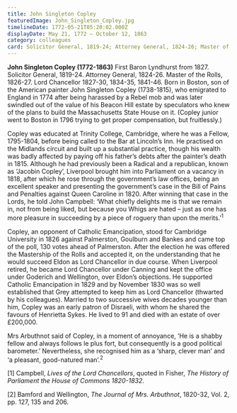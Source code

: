 ```yaml
---
title: John Singleton Copley
featuredImage: John_Singleton_Copley.jpg
timelineDate: 1772-05-21T05:20:02.000Z
displayDate: May 21, 1772 – October 12, 1863
category: colleagues
card: Solicitor General, 1819-24; Attorney General, 1824-26; Master of the Rolls, 1826-27
---
```


**John Singleton Copley (1772-1863)** First Baron Lyndhurst from 1827. Solicitor General, 1819-24. Attorney General, 1824-26. Master of the Rolls, 1826-27. Lord Chancellor 1827-30, 1834-35, 1841-46. Born in Boston, son of the American painter John Singleton Copley (1738-1815), who emigrated to England in 1774 after being harassed by a Rebel mob and was later swindled out of the value of his Beacon Hill estate by speculators who knew of the plans to build the Massachusetts State House on it. (Copley junior went to Boston in 1796 trying to get proper compensation, but fruitlessly.)

Copley was educated at Trinity College, Cambridge, where he was a Fellow, 1795-1804, before being called to the Bar at Lincoln’s Inn. He practised on the Midlands circuit and built up a substantial practice, though his wealth was badly affected by paying off his father’s debts after the painter’s death in 1815. Although he had previously been a Radical and a republican, known as ‘Jacobin Copley’, Liverpool brought him into Parliament on a vacancy in 1818, after which he rose through the government’s law offices, being an excellent speaker and presenting the government’s case in the Bill of Pains and Penalties against Queen Caroline in 1820. After winning that case in the Lords, he told John Campbell: ‘What chiefly delights me is that we remain in, not from being liked, but because you Whigs are hated – just as one has more pleasure in succeeding by a piece of roguery than upon the merits.’<sup>1</sup>

Copley, an opponent of Catholic Emancipation, stood for Cambridge University in 1826 against Palmerston, Goulburn and Bankes and came top of the poll, 130 votes ahead of Palmerston. After the election he was offered the Mastership of the Rolls and accepted it, on the understanding that he would succeed Eldon as Lord Chancellor in due course. When Liverpool retired, he became Lord Chancellor under Canning and kept the office under Goderich and Wellington, over Eldon’s objections. He supported Catholic Emancipation in 1829 and by November 1830 was so well established that Grey attempted to keep him as Lord Chancellor (thwarted by his colleagues). Married to two successive wives decades younger than him, Copley was an early patron of Disraeli, with whom he shared the favours of Henrietta Sykes. He lived to 91 and died with an estate of over £200,000.

Mrs Arbuthnot said of Copley, in a moment of annoyance, ‘He is a shabby fellow and always follows le plus fort, but consequently is a good political barometer.’ Nevertheless, she recognised him as a ‘sharp, clever man’ and ‘a pleasant, good-natured man’.<sup>2</sup>

\[1] Campbell, _Lives of the Lord Chancellors_, quoted in Fisher, _The History of Parliament the House of Commons 1820-1832_.

\[2] Bamford and Wellington, _The Journal of Mrs. Arbuthnot_, 1820-32, Vol. 2, pp. 127, 135 and 206.
